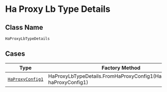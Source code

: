 
# Ha Proxy Lb Type Details

## Class Name

`HaProxyLbTypeDetails`

## Cases

| Type | Factory Method |
|  --- | --- |
| [`HaProxyConfig1`](../../../doc/models/ha-proxy-config-1.md) | HaProxyLbTypeDetails.FromHaProxyConfig1(HaProxyConfig1 haProxyConfig1) |

